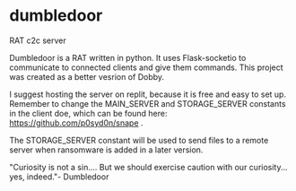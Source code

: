 # dumbledoor
RAT c2c server

Dumbledoor is a RAT written in python. It uses Flask-socketio to communicate to connected clients and give them commands. This project was created as a better vesrion of Dobby. 

I suggest hosting the server on replit, because it is free and easy to set up. Remember to change the MAIN_SERVER and STORAGE_SERVER constants in the client doe, which can be found here: https://github.com/p0syd0n/snape .

The STORAGE_SERVER constant will be used to send files to a remote server when ransomware is added in a later version.

"Curiosity is not a sin.... But we should exercise caution with our curiosity... yes, indeed."- Dumbledoor
